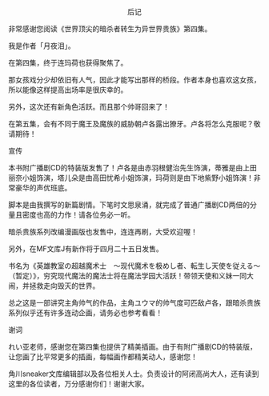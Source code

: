 <p align="center">后记</p>

非常感谢您阅读《世界顶尖的暗杀者转生为异世界贵族》第四集。

我是作者「月夜泪」。

在第四集，终于连玛荷也获得聚焦了。

那女孩戏分少却依旧有人气，因此才能写出那样的桥段。作者本身也喜欢这女孩，所以能像这样提高出场率是很庆幸的。

另外，这次还有新角色活跃。而且那个帅哥回来了！

在第五集，会有不同于魔王及魔族的威胁朝卢各露出獠牙。卢各将怎么克服呢？敬请期待！

宣传

本书附广播剧CD的特装版发售了！卢各是由赤羽根健治先生饰演，蒂雅是由上田丽奈小姐饰演，塔儿朵是由高田忧希小姐饰演，玛荷则是由下地紫野小姐饰演！非常豪华的声优班底。

脚本是由我撰写的新篇剧情。下笔时文思泉涌，就完成了普通广播剧CD两倍的分量且密度也高的力作！请各位务必一听。

暗杀贵族系列改编漫画版也发售中，连连再刷，大受欢迎喔！

另外，在MF文库J有新作将于四月二十五日发售。

书名为《英雄教室の超越魔术士　～现代魔术を极めし者、転生し天使を従える～（暂定）》，穷究现代魔法的魔法士将在魔法学园大活跃！带领天使和义妹一同大闹，并拯救走向毁灭的世界。

总之这是一部讲究主角帅气的作品，主角ユウマ的帅气度可匹敌卢各，跟暗杀贵族系列似乎还有许多连动企画，请务必也参考看看！

谢词

れい亚老师，感谢您在第四集也提供了精美插画。由于有附广播剧CD的特装版，让您画了比平常更多的插画，每幅画作都精美动人，感谢您！

角川sneaker文库编辑部以及各位相关人士。负责设计的阿闭高尚大人，还有读到这里的各位读者，万分感谢你们！谢谢大家。

